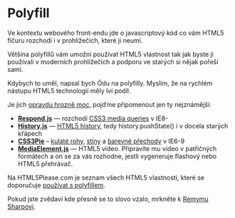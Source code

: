 
Polyfill
========

Ve kontextu webového front-endu jde o javascriptový kód co vám HTML5 fíčuru rozchodí i v prohlížečích, které ji neumí.

Většina polyfillů vám umožní používat HTML5 vlastnost tak jak byste ji používali v moderních prohlížečích a podporu ve starých si nějak pořeší sami. 

Kdybych to uměl, napsal bych Ódu na polyfilly. Myslím, že na rychlém nástupu HTML5 technologií měly lví podíl.

Je jich [opravdu hrozně moc](https://github.com/Modernizr/Modernizr/wiki/HTML5-Cross-browser-Polyfills), pojďme připomenout jen ty nejznámější:

* [**Respond.js**](https://github.com/scottjehl/Respond) — rozchodí [CSS3 media queries](/css3-media-queries) v IE8-
* [**History.js**](https://github.com/browserstate/history.js/) — [HTML5 history](/html5-history), tedy history.pushState() i v docela starých křápech
* [**CSS3Pie**](http://css3pie.com/) – [kulaté rohy](/css3-border-radius), [stíny](/css3-box-shadow) a [barevné přechody](/css3-gradients) v IE6-9
* [**MediaElement.js**](http://mediaelementjs.com/) — HTML5 video. Připravíte mu video v patřičných formátech a on se za vás rozhodne, jestli vygeneruje flashový nebo HTML5 přehrávač.

Na HTML5Please.com je seznam všech HTML5 vlastností, které se doporučuje [používat s polyfillem](http://html5please.com/#polyfill).

Pokud jste zvědaví kde přesně se to slovo vzalo, mrkněte k [Remymu Sharpovi](http://remysharp.com/2010/10/08/what-is-a-polyfill/).

